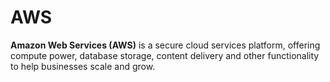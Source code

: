 # AWS
**Amazon Web Services (AWS)** is a secure cloud services platform, offering compute power, database storage, content delivery and other functionality to help businesses scale and grow.
